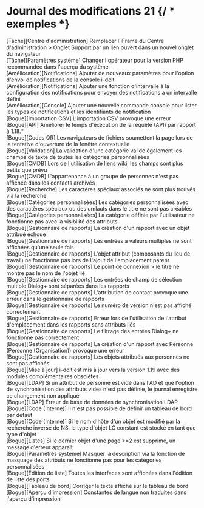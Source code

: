 # Journal des modifications 21 {/ * exemples *}

[Tâche][Centre d'administration] Remplacer l'iFrame du Centre d'administration > Onglet Support par un lien ouvert dans un nouvel onglet du navigateur  
[Tâche][Paramètres système] Changer l'opérateur pour la version PHP recommandée dans l'aperçu du système  
[Amélioration][Notifications] Ajouter de nouveaux paramètres pour l'option d'envoi de notifications de la console i-doit  
[Amélioration][Notifications] Ajouter une fonction d'intervalle à la configuration des notifications pour envoyer des notifications à un intervalle défini  
[Amélioration][Console] Ajouter une nouvelle commande console pour lister les types de notifications et les identifiants de notification  
[Bogue][Importation CSV] L'importation CSV provoque une erreur  
[Bogue][API] Améliorer le temps d'exécution de la requête (API) par rapport à 1.18.*  
[Bogue][Codes QR] Les navigateurs de fichiers soumettent la page lors de la tentative d'ouverture de la fenêtre contextuelle  
[Bogue][Validation] La validation d'une catégorie valide également les champs de texte de toutes les catégories personnalisées  
[Bogue][CMDB] Lors de l'utilisation de liens wiki, les champs sont plus petits que prévu  
[Bogue][CMDB] L'appartenance à un groupe de personnes n'est pas affichée dans les contacts archivés  
[Bogue][Recherche] Les caractères spéciaux associés ne sont plus trouvés via la recherche  
[Bogue][Catégories personnalisées] Les catégories personnalisées avec des caractères spéciaux ou des umlauts dans le titre ne sont pas créables  
[Bogue][Catégories personnalisées] La catégorie définie par l'utilisateur ne fonctionne pas avec la visibilité des attributs  
[Bogue][Gestionnaire de rapports] La création d'un rapport avec un objet attribué échoue  
[Bogue][Gestionnaire de rapports] Les entrées à valeurs multiples ne sont affichées qu'une seule fois  
[Bogue][Gestionnaire de rapports] L'objet attribut (composants du lieu de travail) ne fonctionne pas lors de l'ajout de l'emplacement parent  
[Bogue][Gestionnaire de rapports] Le point de connexion > le titre ne montre pas le nom de l'objet lié  
[Bogue][Gestionnaire de rapports] Les entrées de champ de sélection multiple Dialog+ sont séparées dans les rapports  
[Bogue][Gestionnaire de rapports] L'attribution de contact provoque une erreur dans le gestionnaire de rapports  
[Bogue][Gestionnaire de rapports] Le numéro de version n'est pas affiché correctement.  
[Bogue][Gestionnaire de rapports] Erreur lors de l'utilisation de l'attribut d'emplacement dans les rapports sans attributs liés  
[Bogue][Gestionnaire de rapports] Le filtrage des entrées Dialog+ ne fonctionne pas correctement  
[Bogue][Gestionnaire de rapports] La création d'un rapport avec Personne (Personne (Organisation)) provoque une erreur  
[Bogue][Gestionnaire de rapports] Les objets attribués aux personnes ne sont pas affichés  
[Bogue][Mise à jour] i-doit est mis à jour vers la version 1.19 avec des modules complémentaires obsolètes  
[Bogue][LDAP] Si un attribut de personne est vidé dans l'AD et que l'option de synchronisation des attributs vides n'est pas définie, le journal enregistre ce changement non appliqué  
[Bogue][LDAP] Erreur de base de données de synchronisation LDAP  
[Bogue][Code (Interne)] Il n'est pas possible de définir un tableau de bord par défaut  
[Bogue][Code (Interne)] Si le nom d'hôte d'un objet est modifié par la recherche inverse de NS, le type d'objet LC constant est stocké en tant que type d'objet  
[Bogue][Listes] Si le dernier objet d'une page >=2 est supprimé, un message d'erreur apparaît  
[Bogue][Paramètres système] Masquer la description via la fonction de masquage des attributs ne fonctionne pas pour les catégories personnalisées  
[Bogue][Édition de liste] Toutes les interfaces sont affichées dans l'édition de liste des ports  
[Bogue][Tableau de bord] Corriger le texte affiché sur le tableau de bord  
[Bogue][Aperçu d'impression] Constantes de langue non traduites dans l'aperçu d'impression
